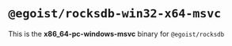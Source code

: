 # `@egoist/rocksdb-win32-x64-msvc`

This is the **x86_64-pc-windows-msvc** binary for `@egoist/rocksdb`
